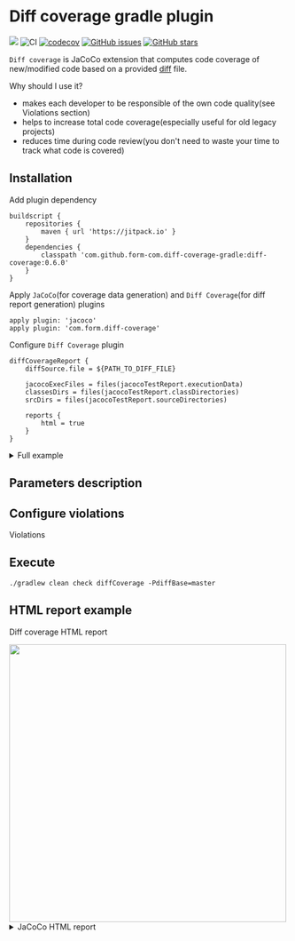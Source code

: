 # Diff coverage gradle plugin 
[![](https://jitpack.io/v/form-com/diff-coverage-gradle.svg)](https://jitpack.io/#form-com/diff-coverage-gradle) 
![CI](https://github.com/form-com/diff-coverage-gradle/workflows/CI/badge.svg) 
[![codecov](https://codecov.io/gh/form-com/diff-coverage-gradle/branch/master/graph/badge.svg)](https://codecov.io/gh/form-com/diff-coverage-gradle)
[![GitHub issues](https://img.shields.io/github/issues/form-com/diff-coverage-gradle)](https://github.com/form-com/diff-coverage-gradle/issues)
[![GitHub stars](https://img.shields.io/github/stars/form-com/diff-coverage-gradle?style=flat-square)](https://github.com/form-com/diff-coverage-gradle/stargazers) 

`Diff coverage` is JaCoCo extension that computes code coverage of new/modified code based on a provided [diff](https://en.wikipedia.org/wiki/Diff#Unified_format) file. 

Why should I use it?
* makes each developer to be responsible of the own code quality(see Violations section)
* helps to increase total code coverage(especially useful for old legacy projects)
* reduces time during code review(you don't need to waste your time to track what code is covered)

## Installation
Add plugin dependency  
```
buildscript {
    repositories {
        maven { url 'https://jitpack.io' }
    }
    dependencies {
        classpath 'com.github.form-com.diff-coverage-gradle:diff-coverage:0.6.0'
    }
}
```
Apply `JaCoCo`(for coverage data generation) and `Diff Coverage`(for diff report generation) plugins  
```
apply plugin: 'jacoco'
apply plugin: 'com.form.diff-coverage'
```
Configure `Diff Coverage` plugin
```
diffCoverageReport {
    diffSource.file = ${PATH_TO_DIFF_FILE} 
    
    jacocoExecFiles = files(jacocoTestReport.executionData)
    classesDirs = files(jacocoTestReport.classDirectories)
    srcDirs = files(jacocoTestReport.sourceDirectories)

    reports {
        html = true
    }
}
```

<details>
  <summary>Full example</summary> 
   
   
  ```
    import java.nio.file.Files

    buildscript {
        repositories {
            maven { url 'https://jitpack.io' }
        }
        dependencies {
            classpath 'com.github.form-com.diff-coverage-gradle:diff-coverage:0.6.0'
        }
    }
    
    apply plugin: 'java'
    apply plugin: 'jacoco'
    apply plugin: 'com.form.diff-coverage'

    // Generate diff file using `git diff` tool    
    ext.createDiffUrl = { ->
        def diffBase = project.hasProperty('diffBase') ? project.diffBase : 'HEAD'
        def file = Files.createTempFile(URLEncoder.encode(project.name, 'UTF-8'), '.diff').toFile()
        file.withOutputStream { out ->
            exec {
                commandLine 'git', 'diff', '--no-color', '--minimal', diffBase
                standardOutput = out
            }
        }
        return file.toURI().toURL()
    }
    
    diffCoverageReport {
        afterEvaluate {
            diffSource.url =  createDiffUrl()
        } 
        
        jacocoExecFiles = files(jacocoTestReport.executionData)
        classesDirs = files(jacocoTestReport.classDirectories)
        srcDirs = files(jacocoTestReport.sourceDirectories)
    
        reports {
            html = true
        }
    }
  ```  
    
</details>


## Parameters description

## Configure violations
Violations

## Execute

```
./gradlew clean check diffCoverage -PdiffBase=master
```

## HTML report example

Diff coverage HTML report

<img src="https://user-images.githubusercontent.com/8483470/77781538-a74f3480-704d-11ea-9e39-051f1001b88a.png" width=500 />

<details>
  <summary>JaCoCo HTML report</summary> 
  <img src="https://user-images.githubusercontent.com/8483470/77781534-a61e0780-704d-11ea-871e-879fb45757cd.png" width=500 />        
</details>

